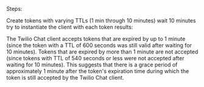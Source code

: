 Steps:

Create tokens with varying TTLs (1 min through 10 minutes)
wait 10 minutes
try to instantiate the client with each token
results:

The Twilio Chat client accepts tokens that are expired by up to 1 minute (since the token with a TTL of 600 seconds was still valid after waiting for 10 minutes).
Tokens that are expired by more than 1 minute are not accepted (since tokens with TTL of 540 seconds or less were not accepted after waiting for 10 minutes).
This suggests that there is a grace period of approximately 1 minute after the token's expiration time during which the token is still accepted by the Twilio Chat client.
